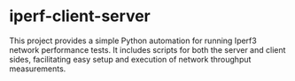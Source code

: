 # iperf-client-server
This project provides a simple Python automation for running Iperf3 network performance tests. It includes scripts for both the server and client sides, facilitating easy setup and execution of network throughput measurements.
